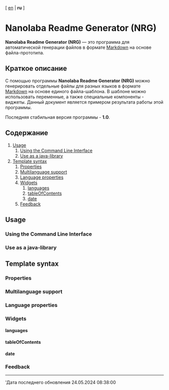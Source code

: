 <!-- This file was automatically generated by Nanolaba Readme Generator (NRG) 1.0-SNAPSHOT -->
<!-- Visit https://github.com/nanolaba/readme-generator for details -->

[ [en](README.md) | **ru** ]

# Nanolaba Readme Generator (NRG)

**Nanolaba Readme Generator (NRG)** — это программа для автоматической генерации файлов в формате
[Markdown]( https://en.wikipedia.org/wiki/Markdown) на основе файла-прототипа.

## Краткое описание

С помощью программы **Nanolaba Readme Generator (NRG)** можно генерировать отдельные файлы для разных языков в формате
[Markdown]( https://en.wikipedia.org/wiki/Markdown) на основе единого файла-шаблона.
В шаблоне можно использовать переменные, а также специальные компоненты - виджеты.
Данный документ является примером результата работы этой программы.

Последняя стабильная версия программы - **1.0**.

## Содержание

1. [Usage](#usage)
	1. [Using the Command Line Interface](#using-the-command-line-interface)
	2. [Use as a java-library](#use-as-a-java-library)
2. [Template syntax](#template-syntax)
	1. [Properties](#properties)
	2. [Multilanguage support](#multilanguage-support)
	3. [Language properties](#language-properties)
	4. [Widgets](#widgets)
		1. [languages](#languages)
		2. [tableOfContents](#tableofcontents)
		3. [date](#date)
	5. [Feedback](#feedback)

## Usage

### Using the Command Line Interface

### Use as a java-library

## Template syntax

### Properties

### Multilanguage support

### Language properties

### Widgets

#### languages

#### tableOfContents

#### date

### Feedback

<hr/>
'Дата последнего обновления 24.05.2024 08:38:00
